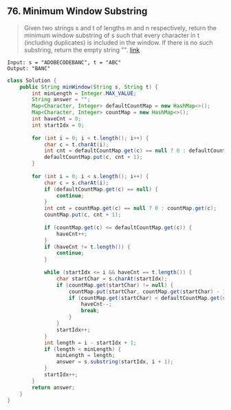## 76. Minimum Window Substring
> Given two strings s and t of lengths m and n respectively, return the minimum window substring of s such that every character in t (including duplicates) is included in the window. If there is no such substring, return the empty string "". [link](https://leetcode.com/problems/minimum-window-substring/)
```
Input: s = "ADOBECODEBANC", t = "ABC"
Output: "BANC"
```
```java
class Solution {
    public String minWindow(String s, String t) {
        int minLength = Integer.MAX_VALUE;
        String answer = "";
        Map<Character, Integer> defaultCountMap = new HashMap<>();
        Map<Character, Integer> countMap = new HashMap<>();
        int haveCnt = 0;
        int startIdx = 0;
        
        for (int i = 0; i < t.length(); i++) {
            char c = t.charAt(i);
            int cnt = defaultCountMap.get(c) == null ? 0 : defaultCountMap.get(c);
            defaultCountMap.put(c, cnt + 1);
        }
        
        for (int i = 0; i < s.length(); i++) {
            char c = s.charAt(i);
            if (defaultCountMap.get(c) == null) {
                continue;
            }
            int cnt = countMap.get(c) == null ? 0 : countMap.get(c);
            countMap.put(c, cnt + 1);
            
            if (countMap.get(c) <= defaultCountMap.get(c)) {
                haveCnt++;
            }
            if (haveCnt != t.length()) {
                continue;
            }
            
            while (startIdx <= i && haveCnt == t.length()) {
                char startChar = s.charAt(startIdx);
                if (countMap.get(startChar) != null) {
                    countMap.put(startChar, countMap.get(startChar) - 1);
                    if (countMap.get(startChar) < defaultCountMap.get(startChar)) {
                        haveCnt--;
                        break;
                    }
                }
                startIdx++;
            }
            int length = i - startIdx + 1;
            if (length < minLength) {
                minLength = length;
                answer = s.substring(startIdx, i + 1);
            }
            startIdx++;
        }
        return answer;
    }
}
```